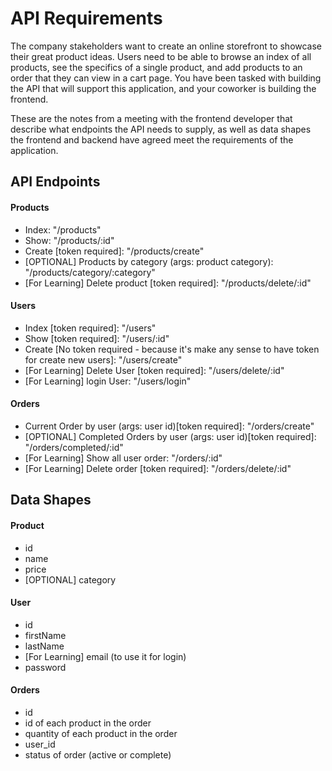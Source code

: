 # API Requirements

The company stakeholders want to create an online storefront to showcase their great product ideas. Users need to be able to browse an index of all products, see the specifics of a single product, and add products to an order that they can view in a cart page. You have been tasked with building the API that will support this application, and your coworker is building the frontend.

These are the notes from a meeting with the frontend developer that describe what endpoints the API needs to supply, as well as data shapes the frontend and backend have agreed meet the requirements of the application.

## API Endpoints

#### Products

- Index: "/products"
- Show: "/products/:id"
- Create [token required]: "/products/create"
- [OPTIONAL] Products by category (args: product category): "/products/category/:category"
- [For Learning] Delete product [token required]: "/products/delete/:id"

#### Users

- Index [token required]: "/users"
- Show [token required]: "/users/:id"
- Create [No token required - because it's make any sense to have token for create new users]: "/users/create"
- [For Learning] Delete User [token required]: "/users/delete/:id"
- [For Learning] login User: "/users/login"

#### Orders

- Current Order by user (args: user id)[token required]: "/orders/create"
- [OPTIONAL] Completed Orders by user (args: user id)[token required]: "/orders/completed/:id"
- [For Learning] Show all user order: "/orders/:id"
- [For Learning] Delete order [token required]: "/orders/delete/:id"

## Data Shapes

#### Product

- id
- name
- price
- [OPTIONAL] category

#### User

- id
- firstName
- lastName
- [For Learning] email (to use it for login)
- password

#### Orders

- id
- id of each product in the order
- quantity of each product in the order
- user_id
- status of order (active or complete)
